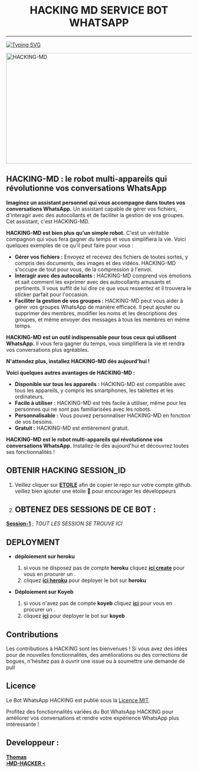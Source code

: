  
<h1 align="center"> HACKING MD SERVICE BOT WHATSAPP  </h1>
<p align="center">  

***
  
<a href="https://git.io/typing-svg"><img src="https://readme-typing-svg.demolab.com?font=Black+Ops+One&size=50&pause=1000&color=1BAFBAFF&center=true&width=910&height=100&lines=HACKING LE ROBOT+RÉVOLUTIONNE;MULTI+SERVICE+WHATSAPP+BOT;CRÉER+PAR+THOMAS+TECH;BOT DATÉE+06.6.2024" alt="Typing SVG" /></a>
  </p>
    <img alt="HACKING-MD" width="700" height="300" src="https://telegra.ph/file/ac3a8142e8e18bcabb75b.jpg">
<p align="center">
<p align="center">


 ## HACKING-MD : le robot multi-appareils qui révolutionne vos conversations WhatsApp

**Imaginez un assistant personnel qui vous accompagne dans toutes vos conversations WhatsApp.** Un assistant capable de gérer vos fichiers, d'interagir avec des autocollants et de faciliter la gestion de vos groupes. Cet assistant, c'est HACKING-MD.

**HACKING-MD est bien plus qu'un simple robot.** C'est un véritable compagnon qui vous fera gagner du temps et vous simplifiera la vie. Voici quelques exemples de ce qu'il peut faire pour vous :

* **Gérer vos fichiers :** Envoyez et recevez des fichiers de toutes sortes, y compris des documents, des images et des vidéos. HACKING-MD s'occupe de tout pour vous, de la compression à l'envoi.
* **Interagir avec des autocollants :** HACKING-MD comprend vos émotions et sait comment les exprimer avec des autocollants amusants et pertinents. Il vous suffit de lui dire ce que vous ressentez et il trouvera le sticker parfait pour l'occasion.
* **Faciliter la gestion de vos groupes :** HACKING-MD peut vous aider à gérer vos groupes WhatsApp de manière efficace. Il peut ajouter ou supprimer des membres, modifier les noms et les descriptions des groupes, et même envoyer des messages à tous les membres en même temps.

**HACKING-MD est un outil indispensable pour tous ceux qui utilisent WhatsApp.** Il vous fera gagner du temps, vous simplifiera la vie et rendra vos conversations plus agréables.

**N'attendez plus, installez HACKING-MD dès aujourd'hui !**

**Voici quelques autres avantages de HACKING-MD :**

* **Disponible sur tous les appareils :** HACKING-MD est compatible avec tous les appareils, y compris les smartphones, les tablettes et les ordinateurs.
* **Facile à utiliser :** HACKING-MD est très facile à utiliser, même pour les personnes qui ne sont pas familiarisées avec les robots.
* **Personnalisable :** Vous pouvez personnaliser HACKING-MD en fonction de vos besoins.
* **Gratuit :** HACKING-MD est entièrement gratuit.

**HACKING-MD est le robot multi-appareils qui révolutionne vos conversations WhatsApp.** Installez-le dès aujourd'hui et découvrez toutes ses fonctionnalités !

## OBTENIR HACKING SESSION_ID 

1. Veillez cliquer sur **[ETOILE](https://github.com/HACKING995/HACKING--MD9/edit/main/README.md)** afin de copier le repo sur votre compte github.  veillez bien ajouter une etoile 🌟 pour encourager les développeurs 

2. ## OBTENEZ DES SESSIONS DE CE  BOT : <br>
  
[**Session-1**](https://habot.000webhostapp.com/)  ; *TOUT  LES SESSION  SE TROUVE ICI*

 

## DEPLOYMENT 
- **déploiement sur heroku**
  1. si vous ne disposez pas de compte **heroku** cliquez [**ici create**](https://id.heroku.com/login) pour vous en procurer un .
  2.  cliquez [**ici heroku**](https://dashboard.heroku.com/new?template=https://github.com/HACKING995/HACKING--MD9) pour deployer le bot sur **heroku**

- **Déploiement sur Koyeb**
  1. si vous n'avez pas de compte **koyeb** cliquez [**ici**](https://dashboard.koyeb.com/signup) pour vous en procurer un .
  2.  cliquez [**ici**](https://app.koyeb.com/apps/deploy?type=git&repository=https://github.com/HACKING995/HACKING--MD9/tree/main?tab=readme-ov-file&branch=main&name=zokou-md&env%5BNOM_OWNER%5D=FedoRA&env%5BPREFIXE%5D=~&env%5BMODE_PUBLIC%5D=non&env%5BLECTURE_AUTO_STATUS%5D=non&env%5BTELECHARGER_AUTO_STATUS%5D=oui&env%5BNOM_BOT%5D=Zokou+2.0&env%5BLIENS_MENU%5D=https://static.animecorner.me/2023/08/op2.jpg&env%5BNUMERO_OWNER%5D=22573777061&env%5BETAT%5D=1&env%5BDATABASE_URL%5D=postgres://zokou_user:b9o2NIT2r7YmvzQbH65e4Ub7ixY3T0jr@dpg-cma2fsfqd2ns73dscejg-a.oregon-postgres.render.com/zokou&env%5BWARN_COUNT%5D=3&env%5BSTARTING_BOT_MESSAGE%5D=oui&env%5BANTI_DELETE_MESSAGE%5D=oui
  ) pour deployer le bot sur **koyeb**

## Contributions

Les contributions à HACKING sont les bienvenues ! Si vous avez des idées pour de nouvelles fonctionnalités, des améliorations ou des corrections de bogues, n'hésitez pas à ouvrir une issue ou à soumettre une demande de pull 


                
## Licence

Le Bot WhatsApp HACKING est publié sous la [Licence MIT](https://opensource.org/licenses/MIT).

Profitez des fonctionnalités variées du Bot WhatsApp HACKING pour améliorer vos conversations et rendre votre expérience WhatsApp plus intéressante !


## Developpeur :
 
  [**Thomas**](https://chat.whatsapp.com/CmrAOrFSBMi4eXW8xL5UHZ)<br>
  [**᚛MD-HACKER ᚜**](https://wa.me/22588697148)
 
